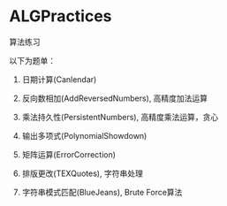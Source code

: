 # ALGPractices
算法练习

以下为题单：

1. 日期计算(Canlendar)


2. 反向数相加(AddReversedNumbers), 高精度加法运算


3. 乘法持久性(PersistentNumbers), 高精度乘法运算，贪心


4. 输出多项式(PolynomialShowdown)


5. 矩阵运算(ErrorCorrection)


6. 排版更改(TEXQuotes), 字符串处理


7. 字符串模式匹配(BlueJeans), Brute Force算法


